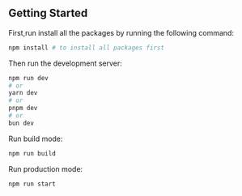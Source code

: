 ## Getting Started

First,run install all the packages by running the following command:

```bash
npm install # to install all packages first
```

Then run the development server:

```bash
npm run dev
# or
yarn dev
# or
pnpm dev
# or
bun dev
```

Run build mode:

```bash
npm run build
```

Run production mode:

```bash
npm run start
```
